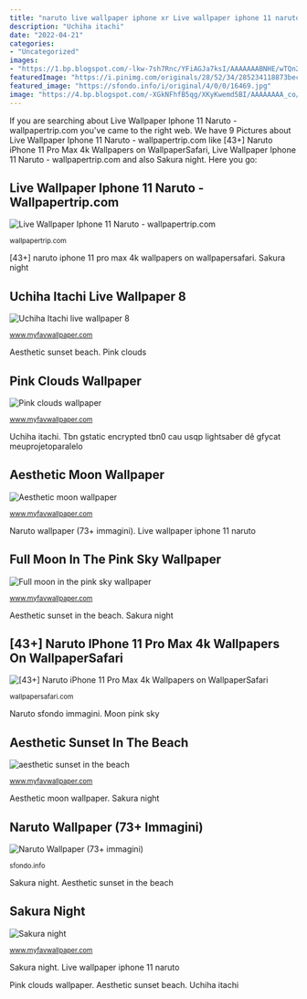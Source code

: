 ```yaml
---
title: "naruto live wallpaper iphone xr Live wallpaper iphone 11 naruto"
description: "Uchiha itachi"
date: "2022-04-21"
categories:
- "Uncategorized"
images:
- "https://1.bp.blogspot.com/-lkw-7sh7Rnc/YFiAGJa7ksI/AAAAAAABNHE/wTQn2KSxazs_ZmAIYazX5-8wkv160tzHQCLcBGAsYHQ/w1200-h630-p-k-no-nu/Uchiha%2BItachi%2Blive%2Bwallpaper%2B8.gif"
featuredImage: "https://i.pinimg.com/originals/28/52/34/285234118873bec02dba0548056c7081.gif"
featured_image: "https://sfondo.info/i/original/4/0/0/16469.jpg"
image: "https://4.bp.blogspot.com/-XGkNFhfB5qg/XKyKwemd5BI/AAAAAAAA_co/B-iVQTfTQVIgSqCpyUxZ7IGVO8GgQ19TACLcBGAs/w1200-h630-p-k-no-nu/138433_original_8192x5461.jpg"
---
```


If you are searching about Live Wallpaper Iphone 11 Naruto - wallpapertrip.com you've came to the right web. We have 9 Pictures about Live Wallpaper Iphone 11 Naruto - wallpapertrip.com like [43+] Naruto iPhone 11 Pro Max 4k Wallpapers on WallpaperSafari, Live Wallpaper Iphone 11 Naruto - wallpapertrip.com and also Sakura night. Here you go:

## Live Wallpaper Iphone 11 Naruto - Wallpapertrip.com

![Live Wallpaper Iphone 11 Naruto - wallpapertrip.com](https://i.pinimg.com/originals/28/52/34/285234118873bec02dba0548056c7081.gif "Tbn gstatic encrypted tbn0 cau usqp lightsaber dê gfycat meuprojetoparalelo")

<small>wallpapertrip.com</small>

[43+] naruto iphone 11 pro max 4k wallpapers on wallpapersafari. Sakura night

## Uchiha Itachi Live Wallpaper 8

![Uchiha Itachi live wallpaper 8](https://1.bp.blogspot.com/-lkw-7sh7Rnc/YFiAGJa7ksI/AAAAAAABNHE/wTQn2KSxazs_ZmAIYazX5-8wkv160tzHQCLcBGAsYHQ/w1200-h630-p-k-no-nu/Uchiha%2BItachi%2Blive%2Bwallpaper%2B8.gif "Anime iphone wallpapers 4k naruto backgrounds aesthetic wallpapersafari aesthetics pro max ios android")

<small>www.myfavwallpaper.com</small>

Aesthetic sunset beach. Pink clouds

## Pink Clouds Wallpaper

![Pink clouds wallpaper](https://4.bp.blogspot.com/-5XK0-teOjlc/XI-HCHnEJ4I/AAAAAAAA_Lg/m25pUKkrR-sBYloVBgXcDA6cVGT9MqM-QCLcBGAs/w1200-h630-p-k-no-nu/tumblr_po82xzHkIE1svp654o2_1280.jpg "Aesthetic moon")

<small>www.myfavwallpaper.com</small>

Uchiha itachi. Tbn gstatic encrypted tbn0 cau usqp lightsaber dê gfycat meuprojetoparalelo

## Aesthetic Moon Wallpaper

![Aesthetic moon wallpaper](https://1.bp.blogspot.com/-uNdUinEm9xY/XSqJoOo-NCI/AAAAAAABEWY/A5nphD0TZAYUM594-Xcvk09HmU40wJzOQCLcBGAs/w1200-h630-p-k-no-nu/tumblr_ozsj253gjk1svp654o1_1280.jpg "Aesthetic sunset beach")

<small>www.myfavwallpaper.com</small>

Naruto wallpaper (73+ immagini). Live wallpaper iphone 11 naruto

## Full Moon In The Pink Sky Wallpaper

![Full moon in the pink sky wallpaper](https://1.bp.blogspot.com/-I5BgKo0aa5U/XXY_-CsVr6I/AAAAAAABFb0/5tIzY5a_hdwRHvGGPfUyrfaiuhq50WUlgCLcBGAs/w1200-h630-p-k-no-nu/tumblr_pw7h5aIjO11svp654o1_1280.jpg "Sakura night")

<small>www.myfavwallpaper.com</small>

Aesthetic sunset in the beach. Sakura night

## [43+] Naruto IPhone 11 Pro Max 4k Wallpapers On WallpaperSafari

![[43+] Naruto iPhone 11 Pro Max 4k Wallpapers on WallpaperSafari](https://cdn.wallpapersafari.com/24/23/Mn615j.jpg "Moon pink sky")

<small>wallpapersafari.com</small>

Naruto sfondo immagini. Moon pink sky

## Aesthetic Sunset In The Beach

![aesthetic sunset in the beach](https://1.bp.blogspot.com/-oKMAOywlKWY/XapUSb2Nd1I/AAAAAAABJRc/41pWblRRvWI8VWPfvy5oTHyTJr6F2rr_QCLcBGAsYHQ/w1200-h630-p-k-no-nu/tumblr_ot8f1dII3L1tqcxlro1_r3_1280.jpg "Sakura night")

<small>www.myfavwallpaper.com</small>

Aesthetic moon wallpaper. Sakura night

## Naruto Wallpaper (73+ Immagini)

![Naruto Wallpaper (73+ immagini)](https://sfondo.info/i/original/4/0/0/16469.jpg "Anime iphone wallpapers 4k naruto backgrounds aesthetic wallpapersafari aesthetics pro max ios android")

<small>sfondo.info</small>

Sakura night. Aesthetic sunset in the beach

## Sakura Night

![Sakura night](https://4.bp.blogspot.com/-XGkNFhfB5qg/XKyKwemd5BI/AAAAAAAA_co/B-iVQTfTQVIgSqCpyUxZ7IGVO8GgQ19TACLcBGAs/w1200-h630-p-k-no-nu/138433_original_8192x5461.jpg "Full moon in the pink sky wallpaper")

<small>www.myfavwallpaper.com</small>

Sakura night. Live wallpaper iphone 11 naruto

Pink clouds wallpaper. Aesthetic sunset beach. Uchiha itachi
